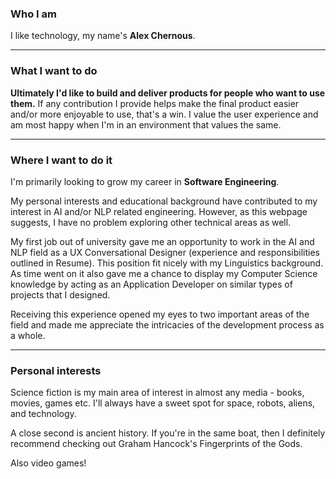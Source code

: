 ### Who I am
I like technology, my name's **Alex Chernous**.

---

### What I want to do

**Ultimately I'd like to build and deliver products for people who want to use them.** If any contribution I provide helps make the final product easier and/or more enjoyable to use, that's a win. I value the user experience and am most happy when I'm in an environment that values the same.

---

### Where I want to do it

I'm primarily looking to grow my career in **Software Engineering**.

My personal interests and educational background have contributed to my interest in AI and/or NLP related engineering. However, as this webpage suggests, I have no problem exploring other technical areas as well.

My first job out of university gave me an opportunity to work in the AI and NLP field as a UX Conversational Designer (experience and responsibilities outlined in Resume). This position fit nicely with my Linguistics background. As time went on it also gave me a chance to display my Computer Science knowledge by acting as an Application Developer on similar types of projects that I designed.

Receiving this experience opened my eyes to two important areas of the field and made me appreciate the intricacies of the development process as a whole.

---

### Personal interests

Science fiction is my main area of interest in almost any media - books, movies, games etc. I'll always have a sweet spot for space, robots, aliens, and technology.

A close second is ancient history. If you're in the same boat, then I definitely recommend checking out Graham Hancock's Fingerprints of the Gods.

Also video games!
